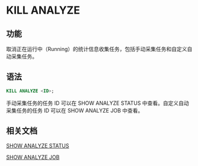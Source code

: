# KILL ANALYZE

## 功能

取消正在运行中（Running）的统计信息收集任务，包括手动采集任务和自定义自动采集任务。

## 语法

```SQL
KILL ANALYZE <ID>;
```

手动采集任务的任务 ID 可以在 SHOW ANALYZE STATUS 中查看。自定义自动采集任务的任务 ID 可以在 SHOW ANALYZE JOB 中查看。

## 相关文档

[SHOW ANALYZE STATUS](../data-definition/SHOW%20ANALYZE%20STATUS.md)

[SHOW ANALYZE JOB](../data-definition/SHOW%20ANALYZE%20JOB.md)
